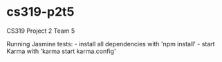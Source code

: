 # cs319-p2t5
CS319 Project 2 Team 5

Running Jasmine tests:
	- install all dependencies with 'npm install'
	- start Karma with 'karma start karma.config'